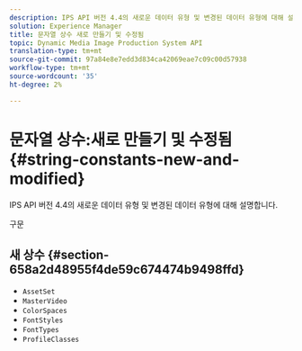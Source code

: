 ```yaml
---
description: IPS API 버전 4.4의 새로운 데이터 유형 및 변경된 데이터 유형에 대해 설명합니다.
solution: Experience Manager
title: 문자열 상수 새로 만들기 및 수정됨
topic: Dynamic Media Image Production System API
translation-type: tm+mt
source-git-commit: 97a84e8e7edd3d834ca42069eae7c09c00d57938
workflow-type: tm+mt
source-wordcount: '35'
ht-degree: 2%

---
```



# 문자열 상수:새로 만들기 및 수정됨{#string-constants-new-and-modified}

IPS API 버전 4.4의 새로운 데이터 유형 및 변경된 데이터 유형에 대해 설명합니다.

구문

## 새 상수 {#section-658a2d48955f4de59c674474b9498ffd}

* `AssetSet`
* `MasterVideo`
* `ColorSpaces`
* `FontStyles`
* `FontTypes`
* `ProfileClasses`

<!--
Note: Can't tell from original docs if these are new or changes. Calling 'em new by default.
-->

